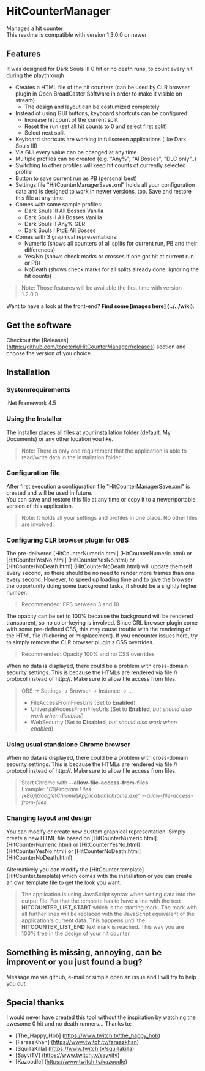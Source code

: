 # HitCounterManager
Manages a hit counter  
This readme is compatible with version 1.3.0.0 or newer

## Features
It was designed for Dark Souls III 0 hit or no death runs, to count every hit during the playthrough
* Creates a HTML file of the hit counters (can be used by CLR browser plugin in Open BroadCaster Software in order to make it visible on stream)
  * The design and layout can be costumized completely
* Instead of using GUI buttons, keyboard shortcuts can be configured:
  * Increase hit count of the current split
  * Reset the run (set all hit counts to 0 and select first split)
  * Select next split
* Keyboard shortcuts are working in fullscreen applications (like Dark Souls III)
* Via GUI every value can be changed at any time
* Multiple profiles can be created (e.g. "Any%", "AllBosses", "DLC only"..)
* Switching to other profiles will keep hit counts of currently selected profile
* Button to save current run as PB (personal best)
* Settings file "HitCounterManagerSave.xml" holds all your configuration data and is designed to work in newer versions, too. Save and restore this file at any time.
* Comes with some sample profiles:
  * Dark Souls III All Bosses Vanilla
  * Dark Souls II All Bosses Vanilla
  * Dark Souls II Any% GER
  * Dark Souls I PtdE All Bosses
* Comes with 3 graphical representations:
  * Numeric (shows all counters of all splits for current run, PB and their differences)
  * Yes/No (shows check marks or crosses if one got hit at current run or PB)
  * NoDeath (shows check marks for all splits already done, ignoring the hit counts)
> Note: Those features will be available the first time with version 1.2.0.0

Want to have a look at the front-end? **Find some [images here] (../../wiki)**.

## Get the software
Checkout the [Releases] (https://github.com/topeterk/HitCounterManager/releases) section and choose the version of you choice.

## Installation

### Systemrequirements
.Net Framework 4.5

### Using the Installer
The installer places all files at your installation folder (default: My Documents) or any other location you like.  
> Note: There is only one requirement that the application is able to read/write data in the installation folder.

### Configuration file
After first execution a configuration file "HitCounterManagerSave.xml" is created and will be used in future.  
You can save and restore this file at any time or copy it to a newer/portable version of this application.
> Note: It holds all your settings and profiles in one place. No other files are involved.

### Configuring CLR browser plugin for OBS
The pre-delivered [HitCounterNumeric.html] (HitCounterNumeric.html) or [HitCounterYesNo.html] (HitCounterYesNo.html) or [HitCounterNoDeath.html] (HitCounterNoDeath.html) will update themself every second, so there should be no need to render more frames than one every second. However, to speed up loading time and to give the browser the opportunity doing some background tasks, it should be a slightly higher number.  
> Recommended: FPS between 3 and 10

The opacity can be set to 100% because the background will be rendered transparent, so no color-keying is involved. Since CRL browser plugin come with some pre-defined CSS, this may cause trouble with the rendering of the HTML file (flickering or misplacement). If you encounter issues here, try to simply remove the CLR browser plugin's CSS overrides.  
> Recommended: Opacity 100% and no CSS overrides

When no data is displayed, there could be a problem with cross-domain security settings. This is because the HTMLs are rendered via file:// protocol instead of http://. Make sure to allow file access from files.
> OBS -> Settings -> Browser -> Instance -> ...  
> * FileAccessFromFilesUrls (Set to **Enabled**)
> * UniversialAccessFromFilesUrls (Set to **Enabled**, _but should also work when disabled_)
> * WebSecurity (Set to **Disabled**, _but should also work when enabled_)

### Using usual standalone Chrome browser
When no data is displayed, there could be a problem with cross-domain security settings. This is because the HTMLs are rendered via file:// protocol instead of http://. Make sure to allow file access from files.
> Start Chrome with **--allow-file-access-from-files**  
> Example: _"C:\Program Files (x86)\Google\Chrome\Application\chrome.exe" --allow-file-access-from-files_

### Changing layout and design
You can modify or create new custom graphical representation. Simply create a new HTML file based on [HitCounterNumeric.html] (HitCounterNumeric.html) or [HitCounterYesNo.html] (HitCounterYesNo.html) or [HitCounterNoDeath.html] (HitCounterNoDeath.html).  

Alternatively you can modify the [HitCounter.template] (HitCounter.template) which comes with the installation or you can create an own template file to get the look you want.  
> The application is using JavaScript syntax when writing data into the output file. For that the template has to have a line with the text **HITCOUNTER_LIST_START** which is the starting mark. The mark with all further lines will be replaced with the JavaScript equivalent of the application's current data. This happens until the **HITCOUNTER_LIST_END** text mark is reached.
This way you are 100% free in the design of your hit counter.

## Something is missing, annoying, can be improvent or you just found a bug?
Message me via github, e-mail or simple open an issue and I will try to help you out.

## Special thanks
I would never have created this tool without the inspiration by watching the awesome 0 hit and no death runners...
Thanks to:
* [The_Happy_Hob] (https://www.twitch.tv/the_happy_hob)
* [FaraazKhan] (https://www.twitch.tv/faraazkhan)
* [SquillaKilla] (https://www.twitch.tv/squillakilla)
* [SayviTV] (https://www.twitch.tv/sayvitv)
* [Kazoodle] (https://www.twitch.tv/kazoodle)
